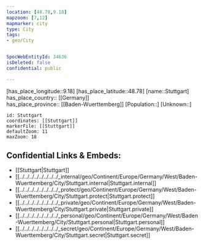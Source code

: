 ```yaml
---
location: [48.78,9.18] 
mapzoom: [7,12] 
mapmarker: city 
type: City
tags:
- geo/City


SpocWebEntityId: 34636
isDeleted: false
confidential: public

---
```

[has_place_longitude::9.18] 
[has_place_latitude::48.78] 
[name::Stuttgart] 
has_place_country:: [[Germany]]  
has_place_province:: [[Baden-Wuerttemberg]] 
[Population::] 
[Unknown::] 


```leaflet
id: Stuttgart
coordinates: [[Stuttgart]] 
markerFile: [[Stuttgart]] 
defaultZoom: 11 
maxZoom: 18
```


## Confidential Links & Embeds: 
- [[Stuttgart|Stuttgart]]  
- [[../../../../../../../../_internal/geo/Continent/Europe/Germany/West/Baden-Wuerttemberg/City/Stuttgart.internal|Stuttgart.internal]] 
- [[../../../../../../../../_protect/geo/Continent/Europe/Germany/West/Baden-Wuerttemberg/City/Stuttgart.protect|Stuttgart.protect]] 
- [[../../../../../../../../_private/geo/Continent/Europe/Germany/West/Baden-Wuerttemberg/City/Stuttgart.private|Stuttgart.private]] 
- [[../../../../../../../../_personal/geo/Continent/Europe/Germany/West/Baden-Wuerttemberg/City/Stuttgart.personal|Stuttgart.personal]] 
- [[../../../../../../../../_secret/geo/Continent/Europe/Germany/West/Baden-Wuerttemberg/City/Stuttgart.secret|Stuttgart.secret]] 
